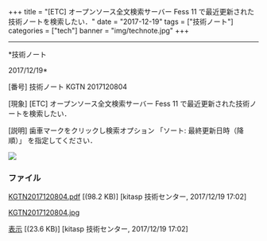 ﻿+++
title = "[ETC] オープンソース全文検索サーバー Fess 11 で最近更新された技術ノートを検索したい．"
date = "2017-12-19"
tags = ["技術ノート"]
categories = ["tech"]
banner = "img/technote.jpg"
+++

-----------------------------------------------------------------------------------------------------------------------------

*技術ノート

2017/12/19*


[番号]
技術ノート KGTN 2017120804

[現象]
[ETC] オープンソース全文検索サーバー Fess 11
で最近更新された技術ノートを検索したい．

[説明]
歯車マークをクリックし検索オプション 「ソート: 最終更新日時（降順）」
を指定してください．

![](http://techreport.kitasp.net/attachments/download/3904/KGTN2017120804.jpg)


### ファイル

 
 


[KGTN2017120804.pdf](http://techreport.kitasp.net/attachments/download/3903/KGTN2017120804.pdf)
 [(98.2 KB)] [kitasp 技術センター, 2017/12/19
17:02]

[KGTN2017120804.jpg](http://techreport.kitasp.net/attachments/download/3904/KGTN2017120804.jpg)

[表示](http://techreport.kitasp.net/attachments/3904/KGTN2017120804.jpg "表示")
 [(23.6 KB)] [kitasp 技術センター, 2017/12/19
17:02]


 


 

